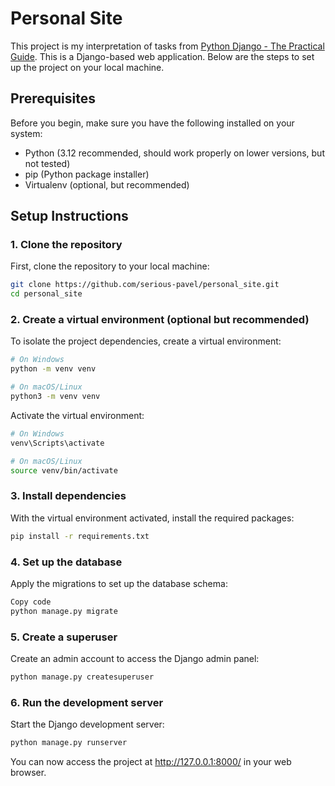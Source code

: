 # Personal Site

This project is my interpretation of tasks from [Python Django - The Practical Guide](https://www.udemy.com/course/python-django-the-practical-guide).
This is a Django-based web application. Below are the steps to set up the project on your local machine.

## Prerequisites

Before you begin, make sure you have the following installed on your system:

- Python (3.12 recommended, should work properly on lower versions, but not tested)
- pip (Python package installer)
- Virtualenv (optional, but recommended)

## Setup Instructions

### 1. Clone the repository

First, clone the repository to your local machine:

```bash
git clone https://github.com/serious-pavel/personal_site.git
cd personal_site
```

### 2. Create a virtual environment (optional but recommended)
To isolate the project dependencies, create a virtual environment:
```bash
# On Windows
python -m venv venv

# On macOS/Linux
python3 -m venv venv
```

Activate the virtual environment:

```bash
# On Windows
venv\Scripts\activate

# On macOS/Linux
source venv/bin/activate
```

### 3. Install dependencies
With the virtual environment activated, install the required packages:

```bash
pip install -r requirements.txt
```
### 4. Set up the database
Apply the migrations to set up the database schema:

```bash
Copy code
python manage.py migrate
```
### 5. Create a superuser
Create an admin account to access the Django admin panel:

```bash
python manage.py createsuperuser
```

### 6. Run the development server
Start the Django development server:

```bash
python manage.py runserver
```
You can now access the project at http://127.0.0.1:8000/ in your web browser.